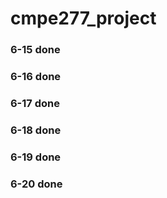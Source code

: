# cmpe277_project

### 6-15 done
### 6-16 done
### 6-17 done
### 6-18 done
### 6-19 done
### 6-20 done
